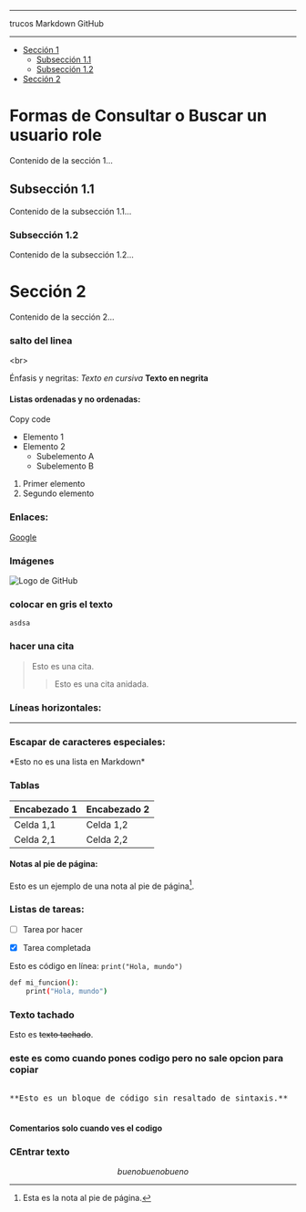 ------------
trucos Markdown GitHub


---

- [Sección 1](https://github.com/CR0NYM3X/POSTGRESQL/blob/main/trucos%20Markdown%20GitHub.md#enlaces)
  - [Subsección 1.1](#subsección-11)
  - [Subsección 1.2](#subsección-12)
- [Sección 2](#sección-2)


# Formas de Consultar o Buscar un usuario role
Contenido de la sección 1...

## Subsección 1.1
Contenido de la subsección 1.1...

### Subsección 1.2
Contenido de la subsección 1.2...

# Sección 2
Contenido de la sección 2...


### salto del linea
\<br>

Énfasis y negritas:
*Texto en cursiva*
**Texto en negrita**


#### Listas ordenadas y no ordenadas: 
Copy code
- Elemento 1
- Elemento 2
  - Subelemento A
  - Subelemento B
1. Primer elemento
2. Segundo elemento

### Enlaces: 
[Google](https://www.google.com)

### Imágenes
![Logo de GitHub](https://github.com/logos/github-logo.png)

### colocar en gris el texto
`asdsa`

### hacer una cita
> Esto es una cita.
>> Esto es una cita anidada.

### Líneas horizontales: 
---

### Escapar de caracteres especiales: 
\*Esto no es una lista en Markdown\*

### Tablas

| Encabezado 1 | Encabezado 2 |
|--------------|--------------|
| Celda 1,1    | Celda 1,2    |
| Celda 2,1    | Celda 2,2    |


#### Notas al pie de página:
Esto es un ejemplo de una nota al pie de página[^1].
[^1]: Esta es la nota al pie de página.


### Listas de tareas:
- [ ] Tarea por hacer
- [x] Tarea completada


Esto es código en línea: `print("Hola, mundo")`

```sh python
def mi_funcion():
    print("Hola, mundo")
```
### Texto tachado	
Esto es ~~texto tachado~~.

### este es como cuando pones codigo pero no sale opcion para copiar
<pre>

**Esto es un bloque de código sin resaltado de sintaxis.**

</pre>

#### Comentarios solo cuando ves el codigo
<!-- Esto es un comentario -->

### CEntrar texto
$$
bueno bueno bueno
$$

